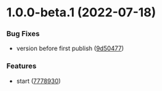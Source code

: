 # 1.0.0-beta.1 (2022-07-18)


### Bug Fixes

* version before first publish ([9d50477](https://github.com/casimir-ai/cli/commit/9d50477b65aaae0cf6861144887546b97450f5f1))


### Features

* start ([7778930](https://github.com/casimir-ai/cli/commit/77789300dcce81c94210d38c14c2ef2fdfd6d712))
